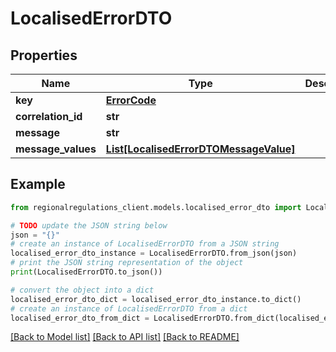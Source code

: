 # LocalisedErrorDTO


## Properties

Name | Type | Description | Notes
------------ | ------------- | ------------- | -------------
**key** | [**ErrorCode**](ErrorCode.md) |  | [optional] 
**correlation_id** | **str** |  | [optional] 
**message** | **str** |  | [optional] 
**message_values** | [**List[LocalisedErrorDTOMessageValue]**](LocalisedErrorDTOMessageValue.md) |  | [optional] 

## Example

```python
from regionalregulations_client.models.localised_error_dto import LocalisedErrorDTO

# TODO update the JSON string below
json = "{}"
# create an instance of LocalisedErrorDTO from a JSON string
localised_error_dto_instance = LocalisedErrorDTO.from_json(json)
# print the JSON string representation of the object
print(LocalisedErrorDTO.to_json())

# convert the object into a dict
localised_error_dto_dict = localised_error_dto_instance.to_dict()
# create an instance of LocalisedErrorDTO from a dict
localised_error_dto_from_dict = LocalisedErrorDTO.from_dict(localised_error_dto_dict)
```
[[Back to Model list]](../README.md#documentation-for-models) [[Back to API list]](../README.md#documentation-for-api-endpoints) [[Back to README]](../README.md)


